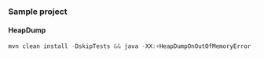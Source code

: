 ### Sample project

#### HeapDump
```java
mvn clean install -DskipTests && java -XX:+HeapDumpOnOutOfMemoryError -XX:HeapDumpPath=./heapdump.bin -jar target/sampleproject-1.0-SNAPSHOT.jar --server.port=8080
```
